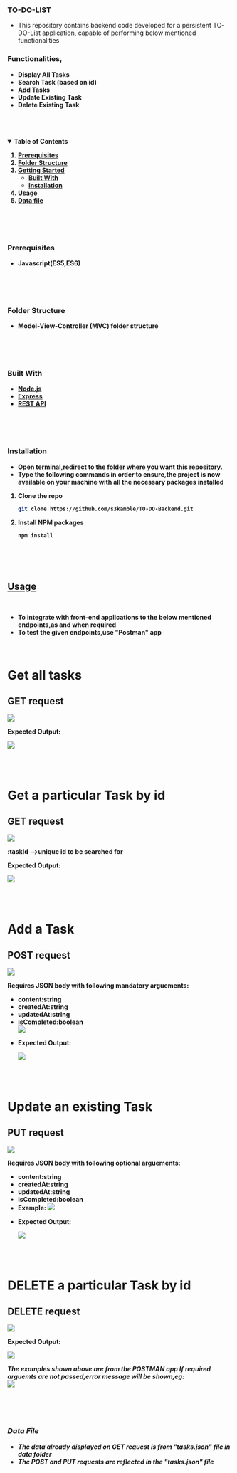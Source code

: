 ### <b>TO-DO-LIST</b> 
- This repository contains backend code developed for a persistent TO-DO-List application, capable of performing below mentioned functionalities

### <b>Functionalities,<b>
- Display All Tasks
- Search Task (based on id)
- Add Tasks
- Update Existing Task
- Delete Existing Task
<br>
<br>
<br>


<details open="open">
  <summary><b>Table of Contents</b></summary>
  <ol>
    <li><a href="#prerequisites">Prerequisites</a></li>
    <li><a href="#folder-structure">Folder Structure</a></li>
    <li>
      <a href="#getting-started">Getting Started</a>
      <ul>
      <li> <a href="#built-with">Built With</a> </li>
        <li><a href="#installation">Installation</a></li>
      </ul>
    </li>
    <li><a href="#usage">Usage</a></li>
    <li><a href="#data-file">Data file</a></li>

  </ol>
</details>
<br>
<br>
<br>


### <b>Prerequisites</b>
-  Javascript(ES5,ES6)
<br>
<br>
<br>


### <b>Folder Structure</b>
- Model-View-Controller (MVC) folder structure
<br>
<br>
<br>


### <b>Built With</b>
* [Node.js](https://nodejs.org/en/)
* [Express](https://expressjs.com/)
* [REST API](https://restfulapi.net/)
<br>
<br>
<br>

### <b>Installation</b>
- Open terminal,redirect to the folder where you want this repository.
- Type the following commands in order to ensure,the project is now available on your machine with all the necessary packages installed

1. Clone the repo
   ```sh
   git clone https://github.com/s3kamble/TO-DO-Backend.git
   ```
2. Install NPM packages
   ```sh
   npm install
   ```
<br>
<br>
<br>


## <u><b>Usage</b></u>
<br>
<ul>
    <li>To integrate with front-end applications to the below mentioned endpoints,as and when required </li>
    <li>To test the given endpoints,use "Postman" app </li>
</ul>
<br>

<h1>Get all tasks</h1>
<h2>GET request </h2>

![](https://s3kamble.github.io/to-do-images/Screenshots-TO-DO-Backend/get.png)
<p>Expected Output: </p>

![](https://s3kamble.github.io/to-do-images/Screenshots-TO-DO-Backend/op-get.png)

<br>
<br>

<h1>Get a particular Task by id</h1>
<h2>GET request </h2>

![](https://s3kamble.github.io/to-do-images/Screenshots-TO-DO-Backend/get-id.png)
<p>:taskId -->unique id to be searched for </p>
<p>Expected Output: </p>

![](https://s3kamble.github.io/to-do-images/Screenshots-TO-DO-Backend/op-get-id.png)

<br>
<br>

<h1>Add a Task</h1>
<h2>POST request </h2>

![](https://s3kamble.github.io/to-do-images/Screenshots-TO-DO-Backend/Post-request.png)
<p> Requires JSON body with following mandatory arguements: </p>
   <ul>
    <li>content:string</li>
    <li>createdAt:string </li>
    <li>updatedAt:string </li>
    <li>isCompleted:boolean</li>
    <img src="https://s3kamble.github.io/to-do-images/Screenshots-TO-DO-Backend/Post-request-eg.png">
    </img>
    <li>
         <p>Expected Output: </p>        
         <img src="https://s3kamble.github.io/to-do-images/Screenshots-TO-DO-Backend/output-post.png"></img>
   </li>
</ul>
<br>
<br>

<h1>Update an existing Task</h1>
<h2>PUT request </h2>

![](https://s3kamble.github.io/to-do-images/Screenshots-TO-DO-Backend/put.png)
<p> Requires JSON body with following optional arguements: </p>
   <ul>
    <li>content:string</li>
    <li>createdAt:string </li>
    <li>updatedAt:string </li>
    <li>isCompleted:boolean</li>
    <li>
        Example:
        <img src="https://s3kamble.github.io/to-do-images/Screenshots-TO-DO-Backend/put-eg.png"></img>
    </li>
      <li>
        <p>Expected Output: </p>
        <img src="https://s3kamble.github.io/to-do-images/Screenshots-TO-DO-Backend/op-put.png">
    </li>
</ul>
<br>
<br>

<h1>DELETE a particular Task by id</h1>
<h2>DELETE request </h2>

![](https://s3kamble.github.io/to-do-images/Screenshots-TO-DO-Backend/delete.png)

<p>Expected Output: </p>

![](https://s3kamble.github.io/to-do-images/Screenshots-TO-DO-Backend/op-delete.png)

<i>The examples shown above are from the POSTMAN app </i>
<i>If required arguemts are not passed,error message will be shown,eg:
<br>
![](https://s3kamble.github.io/to-do-images/Screenshots-TO-DO-Backend/error.png)

<br>
<br>
<br>


### <b>Data File<b>
- The data already displayed on GET request is from "tasks.json" file in data folder
- The POST and PUT requests are reflected in the "tasks.json" file

